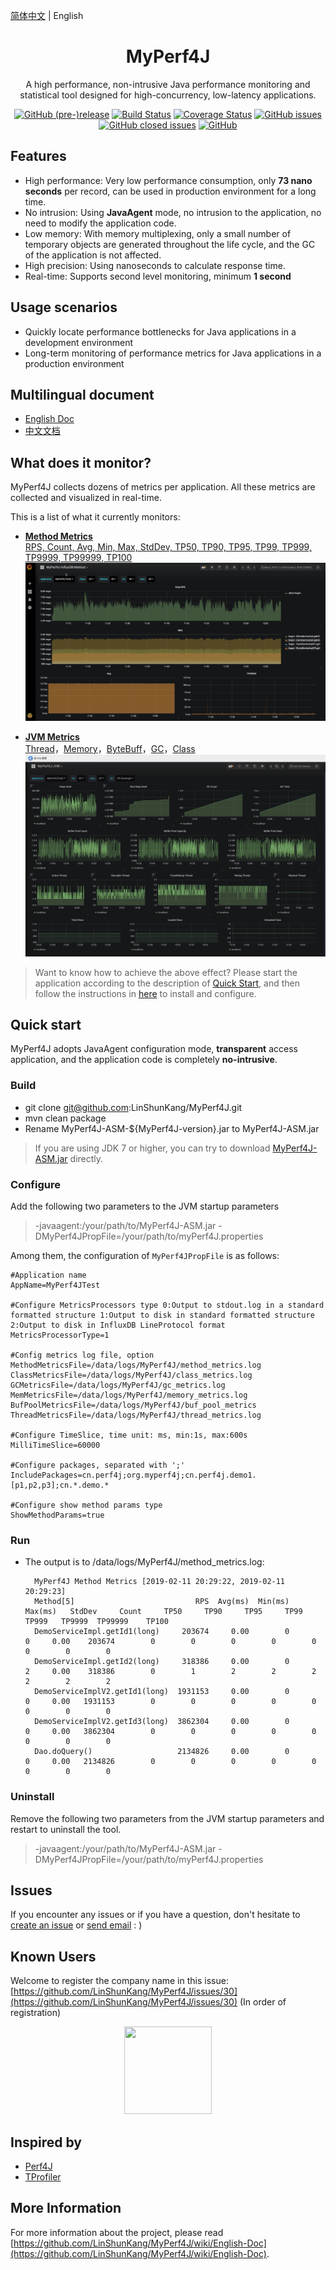 [简体中文](./README.md) | English

<h1 align="center">MyPerf4J</h1>

<div align="center">

A high performance, non-intrusive Java performance monitoring and statistical tool designed for high-concurrency, low-latency applications. 

[![GitHub (pre-)release](https://img.shields.io/github/release/LinShunKang/MyPerf4J/all.svg)](https://github.com/LinShunKang/MyPerf4J) [![Build Status](https://travis-ci.com/LinShunKang/MyPerf4J.svg?branch=develop)](https://travis-ci.com/LinShunKang/MyPerf4J) [![Coverage Status](https://coveralls.io/repos/github/LinShunKang/MyPerf4J/badge.svg?branch=develop)](https://coveralls.io/github/LinShunKang/MyPerf4J?branch=develop) [![GitHub issues](https://img.shields.io/github/issues/LinShunKang/MyPerf4J.svg)](https://github.com/LinShunKang/MyPerf4J/issues) [![GitHub closed issues](https://img.shields.io/github/issues-closed/LinShunKang/MyPerf4J.svg)](https://github.com/LinShunKang/MyPerf4J/issues?q=is%3Aissue+is%3Aclosed) [![GitHub](https://img.shields.io/github/license/LinShunKang/MyPerf4J.svg)](./LICENSE)

</div>

## Features
*  High performance: Very low performance consumption, only **73 nano seconds** per record, can be used in production environment for a long time.
*  No intrusion: Using **JavaAgent** mode, no intrusion to the application, no need to modify the application code.
*  Low memory: With memory multiplexing, only a small number of temporary objects are generated throughout the life cycle, and the GC of the application is not affected.
*  High precision: Using nanoseconds to calculate response time.
*  Real-time: Supports second level monitoring, minimum **1 second**

## Usage scenarios
* Quickly locate performance bottlenecks for Java applications in a development environment
* Long-term monitoring of performance metrics for Java applications in a production environment

## Multilingual document
* [English Doc](https://github.com/LinShunKang/MyPerf4J/wiki/English-Doc)
* [中文文档](https://github.com/LinShunKang/MyPerf4J/wiki/Chinese-Doc) 

## What does it monitor?
MyPerf4J collects dozens of metrics per application. All these metrics are collected and visualized in real-time.

This is a list of what it currently monitors:
* **[Method Metrics](https://grafana.com/dashboards/7766)**<br/>
[RPS, Count, Avg, Min, Max, StdDev, TP50, TP90, TP95, TP99, TP999, TP9999, TP99999, TP100](https://github.com/LinShunKang/MyPerf4J/wiki/Metrics#method-metrics)
![Markdown](https://raw.githubusercontent.com/LinShunKang/Objects/master/MyPerf4J-InfluxDB-Method_Show_Operation.gif)

- **[JVM Metrics](https://grafana.com/dashboards/8787)**<br/>
[Thread](https://github.com/LinShunKang/MyPerf4J/wiki/Metrics#jvm-thread-metrics)，[Memory](https://github.com/LinShunKang/MyPerf4J/wiki/Metrics#jvm-memory-metrics)，[ByteBuff](https://github.com/LinShunKang/MyPerf4J/wiki/Metrics#jvm-bytebuff-metrics)，[GC](https://github.com/LinShunKang/MyPerf4J/wiki/Metrics#jvm-gc-metrics)，[Class](https://github.com/LinShunKang/MyPerf4J/wiki/Metrics#jvm-class-metrics)
![Markdown](https://raw.githubusercontent.com/LinShunKang/Objects/master/MyPerf4J_JVM_Compressed.jpeg)
  
> Want to know how to achieve the above effect? Please start the application according to the description of [Quick Start](https://github.com/LinShunKang/MyPerf4J/blob/develop/README.EN.md#quick-start), and then follow the instructions in [here](https://github.com/LinShunKang/MyPerf4J/wiki/InfluxDB) to install and configure.
 
## Quick start
MyPerf4J adopts JavaAgent configuration mode, **transparent** access application, and the application code is completely **no-intrusive**.

### Build
* git clone git@github.com:LinShunKang/MyPerf4J.git
* mvn clean package
* Rename MyPerf4J-ASM-${MyPerf4J-version}.jar to MyPerf4J-ASM.jar

> If you are using JDK 7 or higher, you can try to download [MyPerf4J-ASM.jar](https://github.com/LinShunKang/Objects/blob/master/MyPerf4J-ASM-2.4.0.jar?raw=true) directly.

### Configure
Add the following two parameters to the JVM startup parameters
> -javaagent:/your/path/to/MyPerf4J-ASM.jar
> -DMyPerf4JPropFile=/your/path/to/myPerf4J.properties

Among them, the configuration of `MyPerf4JPropFile` is as follows:

```
#Application name
AppName=MyPerf4JTest

#Configure MetricsProcessors type 0:Output to stdout.log in a standard formatted structure 1:Output to disk in standard formatted structure  2:Output to disk in InfluxDB LineProtocol format
MetricsProcessorType=1

#Config metrics log file, option
MethodMetricsFile=/data/logs/MyPerf4J/method_metrics.log
ClassMetricsFile=/data/logs/MyPerf4J/class_metrics.log
GCMetricsFile=/data/logs/MyPerf4J/gc_metrics.log
MemMetricsFile=/data/logs/MyPerf4J/memory_metrics.log
BufPoolMetricsFile=/data/logs/MyPerf4J/buf_pool_metrics
ThreadMetricsFile=/data/logs/MyPerf4J/thread_metrics.log
    
#Configure TimeSlice, time unit: ms, min:1s, max:600s
MilliTimeSlice=60000
    
#Configure packages, separated with ';'
IncludePackages=cn.perf4j;org.myperf4j;cn.perf4j.demo1.[p1,p2,p3];cn.*.demo.*

#Configure show method params type
ShowMethodParams=true
```

### Run
* The output is to /data/logs/MyPerf4J/method_metrics.log:

  ```
    MyPerf4J Method Metrics [2019-02-11 20:29:22, 2019-02-11 20:29:23]
    Method[5]                           RPS  Avg(ms)  Min(ms)  Max(ms)   StdDev     Count     TP50     TP90     TP95     TP99    TP999   TP9999  TP99999    TP100
    DemoServiceImpl.getId1(long)     203674     0.00        0        0     0.00    203674        0        0        0        0        0        0        0        0
    DemoServiceImpl.getId2(long)     318386     0.00        0        2     0.00    318386        0        1        2        2        2        2        2        2
    DemoServiceImplV2.getId1(long)  1931153     0.00        0        0     0.00   1931153        0        0        0        0        0        0        0        0
    DemoServiceImplV2.getId3(long)  3862304     0.00        0        0     0.00   3862304        0        0        0        0        0        0        0        0
    Dao.doQuery()                   2134826     0.00        0        0     0.00   2134826        0        0        0        0        0        0        0        0
    ```

### Uninstall
Remove the following two parameters from the JVM startup parameters and restart to uninstall the tool.
> -javaagent:/your/path/to/MyPerf4J-ASM.jar
> -DMyPerf4JPropFile=/your/path/to/myPerf4J.properties

## Issues
If you encounter any issues or if you have a question, don't hesitate to [create an issue](https://github.com/LinShunKang/MyPerf4J/issues/new/choose) or [send email](mailto:linshunkang.chn@gmail.com) : )

## Known Users
Welcome to register the company name in this issue: [https://github.com/LinShunKang/MyPerf4J/issues/30](https://github.com/LinShunKang/MyPerf4J/issues/30) (In order of registration)
<div align="center">
<img src="https://github.com/LinShunKang/Objects/blob/master/Boss_Logo_compressed.png?raw=true"  height="140" width="140">
</div>

## Inspired by
* [Perf4J](https://github.com/perf4j/perf4j)
* [TProfiler](https://github.com/alibaba/TProfiler)

## More Information
For more information about the project, please read [https://github.com/LinShunKang/MyPerf4J/wiki/English-Doc](https://github.com/LinShunKang/MyPerf4J/wiki/English-Doc).
